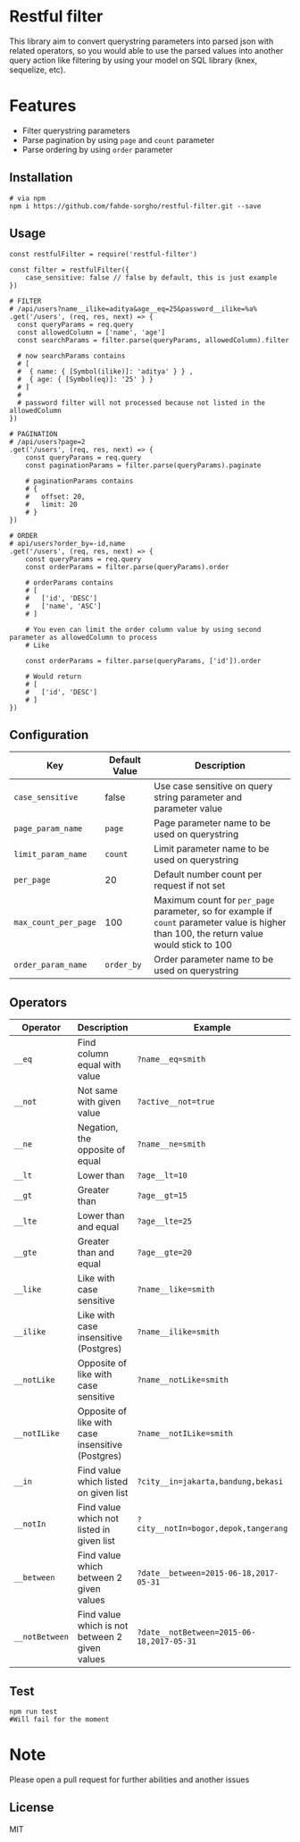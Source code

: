 # Restful filter

This library aim to convert querystring parameters into parsed json with related operators, 
so you would able to use the parsed values into another query action like filtering by using your model on SQL library (knex, sequelize, etc).

# Features
 - Filter querystring parameters
 - Parse pagination by using `page` and `count` parameter
 - Parse ordering by using `order` parameter

## Installation

    # via npm
    npm i https://github.com/fahde-sorgho/restful-filter.git --save


## Usage

    const restfulFilter = require('restful-filter')

    const filter = restfulFilter({ 
        case_sensitive: false // false by default, this is just example
    })

    # FILTER
    # /api/users?name__ilike=aditya&age__eq=25&password__ilike=%a%
    .get('/users', (req, res, next) => {
      const queryParams = req.query
      const allowedColumn = ['name', 'age']
      const searchParams = filter.parse(queryParams, allowedColumn).filter

      # now searchParams contains
      # [
      #  { name: { [Symbol(ilike)]: 'aditya' } } ,
      #  { age: { [Symbol(eq)]: '25' } } 
      # ]
      #
      # password filter will not processed because not listed in the allowedColumn
    })

    # PAGINATION
    # /api/users?page=2
    .get('/users', (req, res, next) => {
        const queryParams = req.query
        const paginationParams = filter.parse(queryParams).paginate

        # paginationParams contains
        # {
        #   offset: 20,
        #   limit: 20   
        # }
    })

    # ORDER
    # api/users?order_by=-id,name
    .get('/users', (req, res, next) => {
        const queryParams = req.query
        const orderParams = filter.parse(queryParams).order

        # orderParams contains
        # [
        #   ['id', 'DESC']
        #   ['name', 'ASC']
        # ]

        # You even can limit the order column value by using second parameter as allowedColumn to process
        # Like 
        
        const orderParams = filter.parse(queryParams, ['id']).order

        # Would return
        # [
        #   ['id', 'DESC']
        # ]
    })

    




## Configuration
  
  Key | Default Value | Description
  --- | --- | ---
  `case_sensitive` | false | Use case sensitive on query string parameter and parameter value
  `page_param_name` | `page` | Page parameter name to be used on querystring
  `limit_param_name` | `count` | Limit parameter name to be used on querystring
  `per_page` | 20 | Default number count per request if not set
  `max_count_per_page` | 100 | Maximum count for `per_page` parameter, so for example if `count` parameter value is higher than 100, the return value would stick to 100
  `order_param_name` | `order_by` | Order parameter name to be used on querystring

## Operators

  Operator | Description | Example
  --- | --- | ---
  `__eq` | Find column equal with value | `?name__eq=smith`
  `__not` | Not same with given value | `?active__not=true`
  `__ne` | Negation, the opposite of equal | `?name__ne=smith`
  `__lt` | Lower than | `?age__lt=10`
  `__gt` | Greater than | `?age__gt=15`
  `__lte` | Lower than and equal | `?age__lte=25`
  `__gte` | Greater than and equal | `?age__gte=20`
  `__like` | Like with case sensitive | `?name__like=smith`
  `__ilike` | Like with case insensitive (Postgres) | `?name__ilike=smith`
  `__notLike` | Opposite of like with case sensitive | `?name__notLike=smith`
  `__notILike` | Opposite of like with case insensitive (Postgres) | `?name__notILike=smith`
  `__in` | Find value which listed on given list | `?city__in=jakarta,bandung,bekasi`
  `__notIn` | Find value which not listed in given list | `?city__notIn=bogor,depok,tangerang`
  `__between` | Find value which between 2 given values | `?date__between=2015-06-18,2017-05-31`
  `__notBetween` | Find value which is not between 2 given values | `?date__notBetween=2015-06-18,2017-05-31`

## Test

    npm run test
    #Will fail for the moment

# Note
Please open a pull request for further abilities and another issues

## License
MIT
